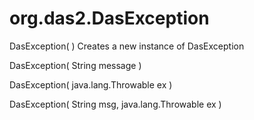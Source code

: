 # org.das2.DasException
DasException( )
Creates a new instance of DasException

DasException( String message )


DasException( java.lang.Throwable ex )


DasException( String msg, java.lang.Throwable ex )


